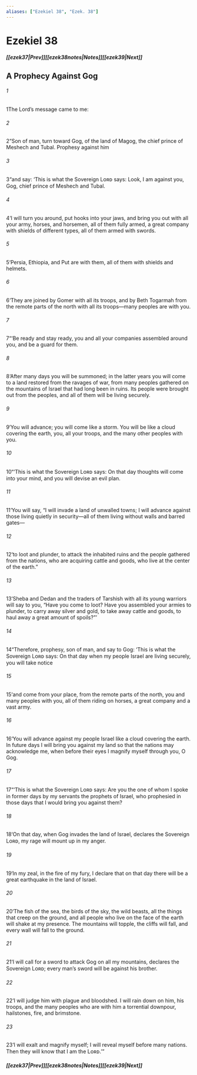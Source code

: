 ```yaml
---
aliases: ["Ezekiel 38", "Ezek. 38"]
---
```

# Ezekiel 38
##### <span class=arrow-left></span>[[ezek37|Prev]]<span class=navigation-separator></span>[[ezek38notes|Notes]]<span class=navigation-separator></span>[[ezek39|Next]]<span class=arrow-right></span>
## A Prophecy Against Gog
###### 1
<span class=verse-first>1</span>The Lord’s message came to me:
###### 2
<span class=verse-body>2</span>“Son of man, turn toward Gog, of the land of Magog, the chief prince of Meshech and Tubal. Prophesy against him
###### 3
<span class=verse-body>3</span>“and say: ‘This is what the Sovereign Lᴏʀᴅ says: Look, I am against you, Gog, chief prince of Meshech and Tubal.
###### 4
<span class=verse-body>4</span>‘I will turn you around, put hooks into your jaws, and bring you out with all your army, horses, and horsemen, all of them fully armed, a great company with shields of different types, all of them armed with swords.
###### 5
<span class=verse-body>5</span>‘Persia, Ethiopia, and Put are with them, all of them with shields and helmets.
###### 6
<span class=verse-body>6</span>‘They are joined by Gomer with all its troops, and by Beth Togarmah from the remote parts of the north with all its troops—many peoples are with you.
<div class=paragraph-break></div>

###### 7
<span class=verse-first>7</span>“‘Be ready and stay ready, you and all your companies assembled around you, and be a guard for them.
###### 8
<span class=verse-body>8</span>‘After many days you will be summoned; in the latter years you will come to a land restored from the ravages of war, from many peoples gathered on the mountains of Israel that had long been in ruins. Its people were brought out from the peoples, and all of them will be living securely.
###### 9
<span class=verse-body>9</span>‘You will advance; you will come like a storm. You will be like a cloud covering the earth, you, all your troops, and the many other peoples with you.
<div class=paragraph-break></div>

###### 10
<span class=verse-first>10</span>“‘This is what the Sovereign Lᴏʀᴅ says: On that day thoughts will come into your mind, and you will devise an evil plan.
###### 11
<span class=verse-body>11</span>‘You will say, “I will invade a land of unwalled towns; I will advance against those living quietly in security—all of them living without walls and barred gates—
###### 12
<span class=verse-body>12</span>‘to loot and plunder, to attack the inhabited ruins and the people gathered from the nations, who are acquiring cattle and goods, who live at the center of the earth.”
###### 13
<span class=verse-body>13</span>‘Sheba and Dedan and the traders of Tarshish with all its young warriors will say to you, “Have you come to loot? Have you assembled your armies to plunder, to carry away silver and gold, to take away cattle and goods, to haul away a great amount of spoils?”’
<div class=paragraph-break></div>

###### 14
<span class=verse-first>14</span>“Therefore, prophesy, son of man, and say to Gog: ‘This is what the Sovereign Lᴏʀᴅ says: On that day when my people Israel are living securely, you will take notice
###### 15
<span class=verse-body>15</span>‘and come from your place, from the remote parts of the north, you and many peoples with you, all of them riding on horses, a great company and a vast army.
###### 16
<span class=verse-body>16</span>‘You will advance against my people Israel like a cloud covering the earth. In future days I will bring you against my land so that the nations may acknowledge me, when before their eyes I magnify myself through you, O Gog.
<div class=paragraph-break></div>

###### 17
<span class=verse-first>17</span>“‘This is what the Sovereign Lᴏʀᴅ says: Are you the one of whom I spoke in former days by my servants the prophets of Israel, who prophesied in those days that I would bring you against them?
###### 18
<span class=verse-body>18</span>‘On that day, when Gog invades the land of Israel, declares the Sovereign Lᴏʀᴅ, my rage will mount up in my anger.
###### 19
<span class=verse-body>19</span>‘In my zeal, in the fire of my fury, I declare that on that day there will be a great earthquake in the land of Israel.
###### 20
<span class=verse-body>20</span>‘The fish of the sea, the birds of the sky, the wild beasts, all the things that creep on the ground, and all people who live on the face of the earth will shake at my presence. The mountains will topple, the cliffs will fall, and every wall will fall to the ground.
###### 21
<span class=verse-body>21</span>‘I will call for a sword to attack Gog on all my mountains, declares the Sovereign Lᴏʀᴅ; every man’s sword will be against his brother.
###### 22
<span class=verse-body>22</span>‘I will judge him with plague and bloodshed. I will rain down on him, his troops, and the many peoples who are with him a torrential downpour, hailstones, fire, and brimstone.
###### 23
<span class=verse-body>23</span>‘I will exalt and magnify myself; I will reveal myself before many nations. Then they will know that I am the Lᴏʀᴅ.’”
##### <span class=arrow-left></span>[[ezek37|Prev]]<span class=navigation-separator></span>[[ezek38notes|Notes]]<span class=navigation-separator></span>[[ezek39|Next]]<span class=arrow-right></span>